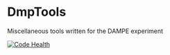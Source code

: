 # DmpTools
Miscellaneous tools written for the DAMPE experiment

[![Code Health](https://landscape.io/github/DAMPEEU/DmpTools/master/landscape.svg?style=plastic)](https://landscape.io/github/DAMPEEU/DmpTools/master)
